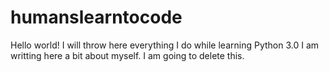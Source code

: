 # humanslearntocode
Hello world! I will throw here everything I do while learning Python 3.0
I am writting here a bit about myself.
I am going to delete this.
